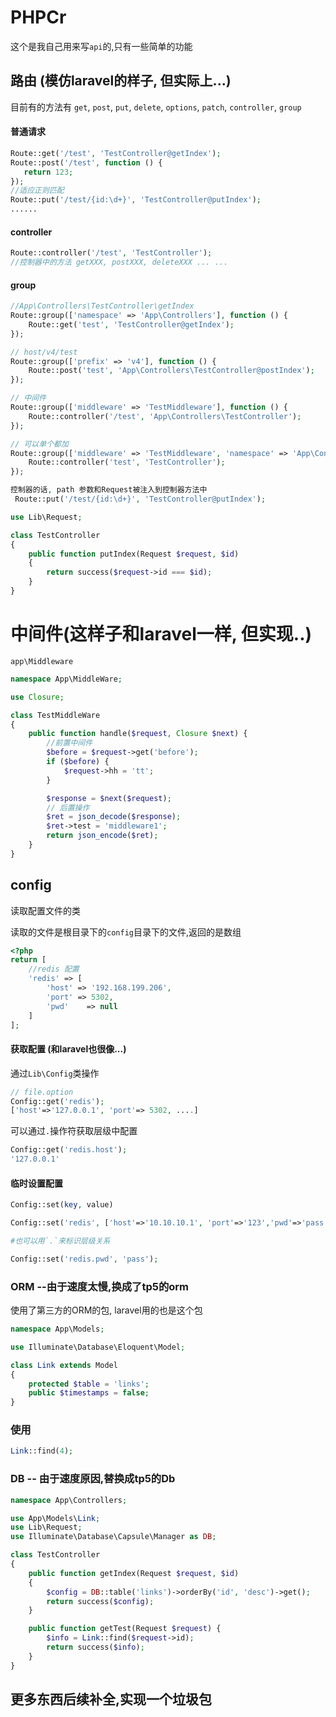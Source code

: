 # PHPCr

这个是我自己用来写`api`的,只有一些简单的功能
## 路由 (模仿laravel的样子, 但实际上...)


目前有的方法有 `get`, `post`, `put`, `delete`, `options`, `patch`, `controller`, `group`

 #### 普通请求

 ```php
 Route::get('/test', 'TestController@getIndex');
 Route::post('/test', function () {
    return 123;
 });
 //适应正则匹配
 Route::put('/test/{id:\d+}', 'TestController@putIndex');
......
```

#### controller

```php
Route::controller('/test', 'TestController');
//控制器中的方法 getXXX, postXXX, deleteXXX ... ...
```

#### group

```php
//App\Controllers\TestController\getIndex
Route::group(['namespace' => 'App\Controllers'], function () {
    Route::get('test', 'TestController@getIndex');
});

// host/v4/test
Route::group(['prefix' => 'v4'], function () {
    Route::post('test', 'App\Controllers\TestController@postIndex');
});

// 中间件
Route::group(['middleware' => 'TestMiddleware'], function () {
    Route::controller('/test', 'App\Controllers\TestController');
});

// 可以单个都加
Route::group(['middleware' => 'TestMiddleware', 'namespace' => 'App\Controllers', 'prefix' => 'prefix'], function () {
    Route::controller('test', 'TestController');
});

控制器的话, path 参数和Request被注入到控制器方法中
 Route::put('/test/{id:\d+}', 'TestController@putIndex');

use Lib\Request;

class TestController
{
    public function putIndex(Request $request, $id)
    {
        return success($request->id === $id);
    }
}
```

# 中间件(这样子和laravel一样, 但实现..)

`app\Middleware`

```php
namespace App\MiddleWare;

use Closure;

class TestMiddleWare
{
    public function handle($request, Closure $next) {
        //前置中间件
        $before = $request->get('before');
        if ($before) {
            $request->hh = 'tt';
        }

        $response = $next($request);
        // 后置操作
        $ret = json_decode($response);
        $ret->test = 'middleware1';
        return json_encode($ret);
    }
}

```

## config

读取配置文件的类

读取的文件是根目录下的`config`目录下的文件,返回的是数组

```php
<?php
return [
	//redis 配置
	'redis' => [
		'host' => '192.168.199.206',
		'port' => 5302,
		'pwd'	 => null
	]
];
```

#### 获取配置 (和laravel也很像...)

通过`Lib\Config`类操作

```php
// file.option
Config::get('redis');
['host'=>'127.0.0.1', 'port'=> 5302, ....]
```

可以通过`.`操作符获取层级中配置

```php
Config::get('redis.host');
'127.0.0.1'
```

#### 临时设置配置

```php
Config::set(key, value)

Config::set('redis', ['host'=>'10.10.10.1', 'port'=>'123','pwd'=>'pass']);

#也可以用`.`来标识层级关系

Config::set('redis.pwd', 'pass');
```

### ORM --由于速度太慢,换成了tp5的orm

使用了第三方的ORM的包, laravel用的也是这个包

```php
namespace App\Models;

use Illuminate\Database\Eloquent\Model;

class Link extends Model
{
    protected $table = 'links';
    public $timestamps = false;
}
```

### 使用

```php
Link::find(4);
```

### DB -- 由于速度原因,替换成tp5的Db

```php
namespace App\Controllers;

use App\Models\Link;
use Lib\Request;
use Illuminate\Database\Capsule\Manager as DB;

class TestController
{
    public function getIndex(Request $request, $id)
    {
        $config = DB::table('links')->orderBy('id', 'desc')->get();
        return success($config);
    }

    public function getTest(Request $request) {
        $info = Link::find($request->id);
        return success($info);
    }
}
```

## 更多东西后续补全,实现一个垃圾包
